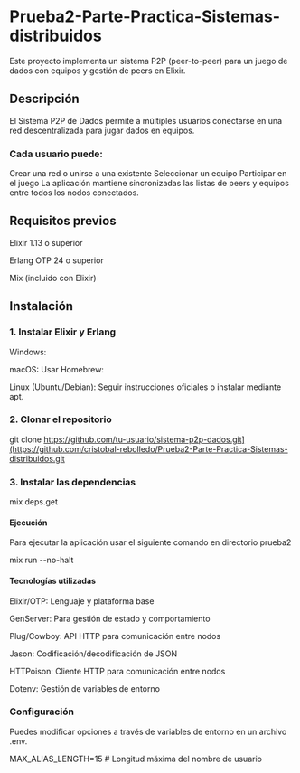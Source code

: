 # Prueba2-Parte-Practica-Sistemas-distribuidos
Este proyecto implementa un sistema P2P (peer-to-peer) para un juego de dados con equipos y gestión de peers en Elixir.

## Descripción
El Sistema P2P de Dados permite a múltiples usuarios conectarse en una red descentralizada para jugar dados en equipos.
### Cada usuario puede:
Crear una red o unirse a una existente
Seleccionar un equipo
Participar en el juego
La aplicación mantiene sincronizadas las listas de peers y equipos entre todos los nodos conectados.

## Requisitos previos
Elixir 1.13 o superior

Erlang OTP 24 o superior

Mix (incluido con Elixir)

## Instalación
### 1. Instalar Elixir y Erlang
Windows:

macOS:
Usar Homebrew:

Linux (Ubuntu/Debian):
Seguir instrucciones oficiales o instalar mediante apt.

### 2. Clonar el repositorio

git clone https://github.com/tu-usuario/sistema-p2p-dados.git](https://github.com/cristobal-rebolledo/Prueba2-Parte-Practica-Sistemas-distribuidos.git

### 3. Instalar las dependencias 
mix deps.get
#### Ejecución
Para ejecutar la aplicación usar el siguiente comando en directorio prueba2

mix run --no-halt

#### Tecnologías utilizadas
Elixir/OTP: Lenguaje y plataforma base

GenServer: Para gestión de estado y comportamiento

Plug/Cowboy: API HTTP para comunicación entre nodos

Jason: Codificación/decodificación de JSON

HTTPoison: Cliente HTTP para comunicación entre nodos

Dotenv: Gestión de variables de entorno

### Configuración
Puedes modificar opciones a través de variables de entorno en un archivo .env.

MAX_ALIAS_LENGTH=15  # Longitud máxima del nombre de usuario
